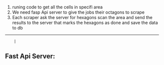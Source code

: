 1. runing code to get all the cells in specifi area
2. We need fasp Api server to give the jobs their octagons to scrape
3. Each scraper ask the server for hexagons scan the area and send the results to the server that marks the hexagons as done and save the data to db

---

        |

## Fast Api Server:
